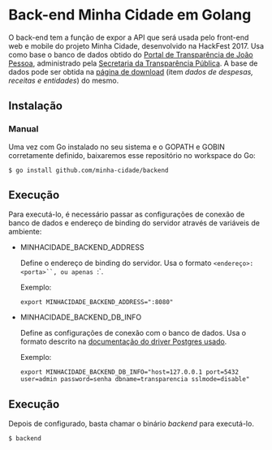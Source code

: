 # Back-end Minha Cidade em Golang
O back-end tem a função de expor a API que será usada pelo front-end web e 
mobile do projeto Minha Cidade, desenvolvido na HackFest 2017. Usa como base
o banco de dados obtido do [Portal de Transparência de João Pessoa](http://transparencia.joaopessoa.pb.gov.br/),
administrado pela [Secretaria da Transparência Pública](http://www.joaopessoa.pb.gov.br/secretarias/setransp/).
A base de dados pode ser obtida na [página de download](http://transparencia.joaopessoa.pb.gov.br/download) (item *dados de despesas, receitas e entidades*)
do mesmo.

## Instalação
### Manual
Uma vez com Go instalado no seu sistema e o GOPATH e GOBIN corretamente definido, baixaremos
esse repositório no workspace do Go:

    $ go install github.com/minha-cidade/backend

## Execução
Para executá-lo, é necessário passar as configurações de conexão de banco de 
dados e endereço de binding do servidor através de variáveis de ambiente:

* MINHACIDADE_BACKEND_ADDRESS

  Define o endereço de binding do servidor. Usa o formato `<endereço>:<porta>``,
  ou apenas `:<porta>`.

  Exemplo:
  
      export MINHACIDADE_BACKEND_ADDRESS=":8080"

* MINHACIDADE_BACKEND_DB_INFO

  Define as configurações de conexão com o banco de dados. Usa o formato descrito
  na [documentação do driver Postgres usado](https://godoc.org/github.com/lib/pq#hdr-Connection_String_Parameters).

  Exemplo:
  
      export MINHACIDADE_BACKEND_DB_INFO="host=127.0.0.1 port=5432 user=admin password=senha dbname=transparencia sslmode=disable"

## Execução

Depois de configurado, basta chamar o binário *backend* para executá-lo.

    $ backend
